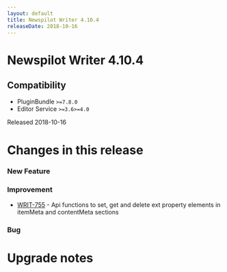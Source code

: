 ```yaml
---
layout: default
title: Newspilot Writer 4.10.4
releaseDate: 2018-10-16
---
```

<div class="jumbotron">
    <h1>Newspilot Writer 4.10.4</h1>    
    <h2>Compatibility</h2>
    <ul>
        <li>PluginBundle <code>>=7.8.0</code></li>
        <li>Editor Service <code>>=3.6</code><code>>=4.0</code></li>
    </ul>
</div>

Released 2018-10-16

 

# Changes in this release  


### New Feature 



### Improvement 
 
 * [WRIT-755](https://jira.infomaker.se/browse/WRIT-755) - Api functions to set, get and delete ext property elements in itemMeta and contentMeta sections 


### Bug 





# Upgrade notes  
           

